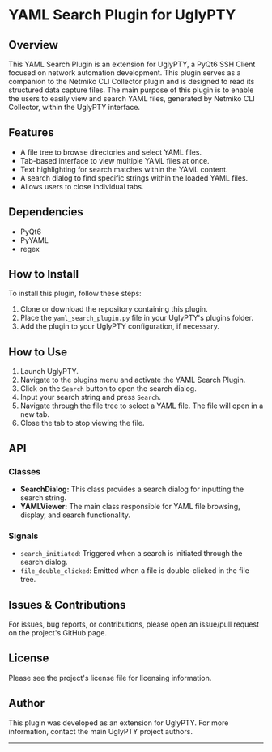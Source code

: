 # YAML Search Plugin for UglyPTY

## Overview

This YAML Search Plugin is an extension for UglyPTY, a PyQt6 SSH Client focused on network automation development. This plugin serves as a companion to the Netmiko CLI Collector plugin and is designed to read its structured data capture files. The main purpose of this plugin is to enable the users to easily view and search YAML files, generated by Netmiko CLI Collector, within the UglyPTY interface.

## Features

- A file tree to browse directories and select YAML files.
- Tab-based interface to view multiple YAML files at once.
- Text highlighting for search matches within the YAML content.
- A search dialog to find specific strings within the loaded YAML files.
- Allows users to close individual tabs.

## Dependencies

- PyQt6
- PyYAML
- regex

## How to Install

To install this plugin, follow these steps:

1. Clone or download the repository containing this plugin.
2. Place the `yaml_search_plugin.py` file in your UglyPTY's plugins folder.
3. Add the plugin to your UglyPTY configuration, if necessary.

## How to Use

1. Launch UglyPTY.
2. Navigate to the plugins menu and activate the YAML Search Plugin.
3. Click on the `Search` button to open the search dialog.
4. Input your search string and press `Search`.
5. Navigate through the file tree to select a YAML file. The file will open in a new tab.
6. Close the tab to stop viewing the file.

## API

### Classes

- **SearchDialog:** This class provides a search dialog for inputting the search string.
- **YAMLViewer:** The main class responsible for YAML file browsing, display, and search functionality.

### Signals

- `search_initiated`: Triggered when a search is initiated through the search dialog.
- `file_double_clicked`: Emitted when a file is double-clicked in the file tree.

## Issues & Contributions

For issues, bug reports, or contributions, please open an issue/pull request on the project's GitHub page.

## License

Please see the project's license file for licensing information.

## Author

This plugin was developed as an extension for UglyPTY. For more information, contact the main UglyPTY project authors.

---
